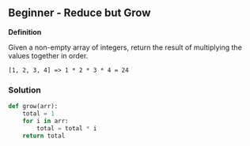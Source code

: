 ## Beginner - Reduce but Grow


**Definition**

Given a non-empty array of integers, return the result of multiplying the values together in order. 

```Examples:
[1, 2, 3, 4] => 1 * 2 * 3 * 4 = 24
```

### Solution

```python
def grow(arr):
    total = 1
    for i in arr:
        total = total * i
    return total
```
        
